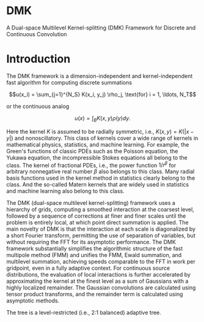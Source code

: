 # DMK
A Dual-space Multilevel Kernel-splitting (DMK) Framework for Discrete and Continuous Convolution

# Introduction
The DMK framework is a dimension-independent and kernel-independent fast algorithm for computing
discrete summations

$$u(x_i) = \sum_{j=1}^{N_S} K(x_i, y_j) \rho_j, \text{for} i = 1, \ldots, N_T$$

or the continuous analog

$$u(x) = \int_{B} K(x,y) \rho(y) dy.$$

Here the kernel $K$ is assumed to be radially symmetric, i.e., $K(x,y)=K(|x-y|)$ and
nonoscillatory. This class of kernels cover a wide range of kernels in mathematical physics,
statistics, and machine learning. For example, the Green's functions of classic PDEs such as the
Poisson equation, the Yukawa equation, the incompressible Stokes equations all belong to the
class. The kernel of fractional PDEs, i.e., the power function $1/r^\beta$ for arbitrary nonnegative
real number $\beta$ also belongs to this class. Many radial basis functions used in the kernel method
in statistics clearly belong to the class. And the so-called Matern kernels that are widely used in
statistics and machine learning also belong to this class.

The DMK (dual-space multilevel kernel-splitting) framework uses a hierarchy of grids, computing a
smoothed interaction at the coarsest level, followed by a sequence of corrections at finer and finer
scales until the problem is entirely local, at which point direct summation is applied. The main
novelty of DMK is that the interaction at each scale is diagonalized by a short Fourier transform,
permitting the use of separation of variables, but without requiring the FFT for its asymptotic
performance. The DMK framework substantially simplifies the algorithmic structure of the fast
multipole method (FMM) and unifies the FMM, Ewald summation, and multilevel summation, achieving
speeds comparable to the FFT in work per gridpoint, even in a fully adaptive context. For continuous
source distributions, the evaluation of local interactions is further accelerated by approximating
the kernel at the finest level as a sum of Gaussians with a highly localized remainder. The Gaussian
convolutions are calculated using tensor product transforms, and the remainder term is calculated
using asymptotic methods.

The tree is a level-restricted (i.e., 2:1 balanced) adaptive tree.
